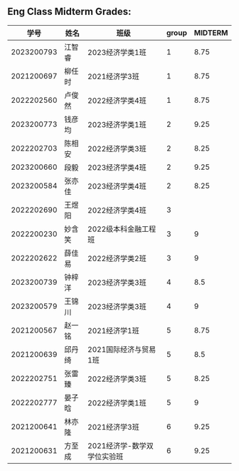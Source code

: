 ## Eng Class Midterm Grades:
| 学号       | 姓名   | 班级                   | group | MIDTERM |
|------------|--------|------------------------|-------|---------|
| 2023200793 | 江智睿 | 2023经济学类1班        | 1     | 8.75    |
| 2021200697 | 柳任时 | 2021经济学3班          | 1     | 8.75    |
| 2022202560 | 卢俊然 | 2022经济学类4班        | 1     | 8.75    |
| 2023200773 | 钱彦均 | 2023经济学类1班        | 2     | 9.25    |
| 2022202703 | 陈相安 | 2022经济学类3班        | 2     | 8.25    |
| 2023200660 | 段毅   | 2023经济学类4班        | 2     | 9.25    |
| 2023200584 | 张亦佳 | 2023经济学类4班        | 2     | 8.25    |
| 2022202690 | 王煜阳 | 2022经济学类4班        | 3     |        |
| 2022200230 | 妙含笑 | 2022级本科金融工程班    | 3     | 9       |
| 2022202622 | 薛佳易 | 2022经济学类2班        | 3     | 9       |
| 2023200739 | 钟梓洋 | 2023经济学类3班        | 4     | 8.5     |
| 2023200579 | 王锦川 | 2023经济学类3班        | 4     | 9       |
| 2021200567 | 赵一铭 | 2021经济学1班          | 5     | 8.75    |
| 2021200639 | 邱丹绮 | 2021国际经济与贸易1班  | 5     | 8.5     |
| 2022202751 | 张雷臻 | 2022经济学类3班        | 5     | 8.25    |
| 2022202777 | 晏子晗 | 2022经济学类1班        | 5     | 9       |
| 2021200641 | 林亦隆 | 2021经济学3班          | 6     | 9.25    |
| 2021200631 | 方至成 | 2021经济学-数学双学位实验班 | 6     | 9.25    |